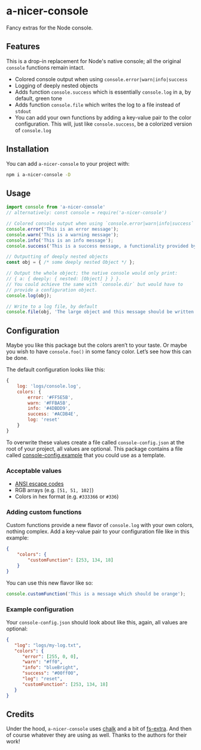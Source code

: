 # a-nicer-console
Fancy extras for the Node console.

## Features
This is a drop-in replacement for Node's native console; all the original `console` functions remain intact.
- Colored console output when using `console.error|warn|info|success`
- Logging of deeply nested objects
- Adds function `console.success` which is essentially `console.log` in a, by default, green tone
- Adds function `console.file` which writes the log to a file instead of `stdout`
- You can add your own functions by adding a key-value pair to the color configuration. This will, just like `console.success`, be a colorized version of `console.log`

## Installation
You can add `a-nicer-console` to your project with:
```bash
npm i a-nicer-console -D
```

## Usage

```javascript
import console from 'a-nicer-console' 
// alternatively: const console = require('a-nicer-console')

// Colored console output when using `console.error|warn|info|success`
console.error('This is an error message');
console.warn('This is a warning message');
console.info('This is an info message');
console.success('This is a success message, a functionality provided by this package');

// Outputting of deeply nested objects
const obj = { /* some deeply nested Object */ };

// Output the whole object; the native console would only print: 
// { a: { deeply: { nested: [Object] } } }. 
// You could achieve the same with `console.dir` but would have to 
// provide a configuration object.
console.log(obj); 

// Write to a log file, by default
console.file(obj, 'The large object and this message should be written to your log file');
```

## Configuration

Maybe you like this package but the colors aren’t to your taste. Or maybe you wish to have `console.foo()` in some fancy color. Let’s see how this can be done.

The default configuration looks like this: 
```javascript
{
    log: 'logs/console.log',
    colors: {
        error: '#FF5E5B',
        warn: '#FFBA5B',
        info: '#4DBDD9',
        success: '#ACDB4E',
        log: 'reset'
    }
}
```
To overwrite these values create a file called `console-config.json` at the root of your project, all values are optional. This package contains a file called [console-config.example](https://github.com/draber/a-nicer-console/blob/main/console-config.example) that you could use as a template. 

### Acceptable values

- [ANSI escape codes](https://github.com/chalk/ansi-styles/blob/main/index.js#L11)
- RGB arrays (e.g. `[51, 51, 102]`)
- Colors in hex format (e.g. `#333366` or `#336`)

### Adding custom functions

Custom functions provide a new flavor of `console.log` with your own colors, nothing complex. Add a key-value pair to your configuration file like in this example:
```json
{
    "colors": {
        "customFunction": [253, 134, 18]
    }
}
```
You can use this new flavor like so:
```javascript
console.customFunction('This is a message which should be orange');
```
### Example configuration

Your `console-config.json` should look about like this, again, all values are optional:
```json
{
   "log": "logs/my-log.txt",
   "colors": {
      "error": [255, 0, 0],
      "warn": "#ff0",
      "info": "blueBright",
      "success": "#00ff00",
      "log": "reset",
      "customFunction": [253, 134, 18]
   }
}
```

## Credits

Under the hood, `a-nicer-console` uses [chalk](https://www.npmjs.com/package/chalk) and a bit of [fs-extra](https://www.npmjs.com/package/fs-extra). And then of course whatever they are using as well. Thanks to the authors for their work!

